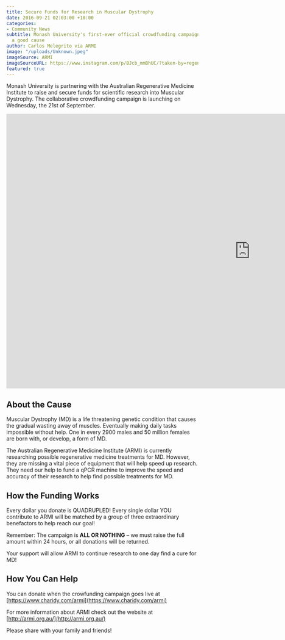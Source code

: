 ```yaml
---
title: Secure Funds for Research in Muscular Dystrophy
date: 2016-09-21 02:03:00 +10:00
categories:
- Community News
subtitle: Monash University's first-ever official crowdfunding campaign is up for
  a good cause
author: Carlos Melegrito via ARMI
image: "/uploads/Unknown.jpeg"
imageSource: ARMI
imageSourceURL: https://www.instagram.com/p/BJcb_mmBhUC/?taken-by=regener8au
featured: true
---
```


Monash University is partnering with the Australian Regenerative Medicine Institute to raise and secure funds for scientific research into Muscular Dystrophy. The collaborative crowdfunding campaign is launching on Wednesday, the 21st of September.

<div class="embed">
<iframe width="1280" height="720" src="https://www.youtube.com/embed/6iApht0qgDc" frameborder="0" allowfullscreen></iframe>
</div>

## About the Cause

Muscular Dystrophy (MD) is a life threatening genetic condition that causes the gradual wasting away of muscles. Eventually making daily tasks impossible without help. One in every 2900 males and 50 million females are born with, or develop, a form of MD.

The Australian Regenerative Medicine Institute (ARMI) is currently researching possible regenerative medicine treatments for MD. However, they are missing a vital piece of equipment that will help speed up research. They need our help to fund a qPCR machine to improve the speed and accuracy of their research to help find possible treatments for MD.

## How the Funding Works

Every dollar you donate is QUADRUPLED! Every single dollar YOU contribute to ARMI will be matched by a group of three extraordinary benefactors to help reach our goal!

Remember: The campaign is **ALL OR NOTHING** – we must raise the full amount within 24 hours, or all donations will be returned.

Your support will allow ARMI to continue research to one day find a cure for MD!

## How You Can Help

You can donate when the crowfunding campaign goes live at [https://www.charidy.com/armi](https://www.charidy.com/armi)

For more information about ARMI check out the website at [http://armi.org.au/](http://armi.org.au/)

Please share with your family and friends!